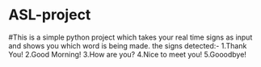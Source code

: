 # ASL-project
#This is a simple python project which takes your real time signs as input and shows you which word is being made.
the signs detected:-
1.Thank You!
2.Good Morning!
3.How are you?
4.Nice to meet you!
5.Gooodbye!
